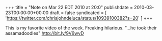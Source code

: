 +++
title = "Note on Mar 22 EDT 2010 at 20:0"
publishdate = 2010-03-23T00:00:00+00:00
draft = false
syndicated = [ 'https://twitter.com/chrisjohndeluca/status/10939100382?s=20' ]
+++

This is my favorite video of the week. Freaking hilarious. "...he took their assamadoodles" http://bit.ly/9V6wvD
